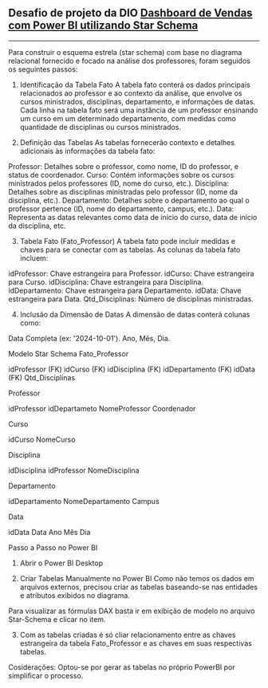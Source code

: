 ## Desafio de projeto da DIO [Dashboard de Vendas com Power BI utilizando Star Schema](https://web.dio.me/lab/criando-um-star-schema-para-cenarios-de-vendas-com-power-bi/learning/cc70d8ef-2b44-4f53-a05b-643de8e5086b)

---

Para construir o esquema estrela (star schema) com base no diagrama relacional fornecido e focado na análise dos professores, foram seguidos os seguintes passos:

1. Identificação da Tabela Fato
A tabela fato conterá os dados principais relacionados ao professor e ao contexto da análise, que envolve os cursos ministrados, disciplinas, departamento, e informações de datas. Cada linha na tabela fato será uma instância de um professor ensinando um curso em um determinado departamento, com medidas como quantidade de disciplinas ou cursos ministrados.

2. Definição das Tabelas
As tabelas fornecerão contexto e detalhes adicionais às informações da tabela fato:

Professor: Detalhes sobre o professor, como nome, ID do professor, e status de coordenador.
Curso: Contém informações sobre os cursos ministrados pelos professores (ID, nome do curso, etc.).
Disciplina: Detalhes sobre as disciplinas ministradas pelo professor (ID, nome da disciplina, etc.).
Departamento: Detalhes sobre o departamento ao qual o professor pertence (ID, nome do departamento, campus, etc.).
Data: Representa as datas relevantes como data de início do curso, data de início da disciplina, etc.

3. Tabela Fato (Fato_Professor)
A tabela fato pode incluir medidas e chaves para se conectar com as tabelas. As colunas da tabela fato incluem:

idProfessor: Chave estrangeira para Professor.
idCurso: Chave estrangeira para Curso.
idDisciplina: Chave estrangeira para Disciplina.
idDepartamento: Chave estrangeira para Departamento.
idData: Chave estrangeira para Data.
Qtd_Disciplinas: Número de disciplinas ministradas.

4. Inclusão da Dimensão de Datas
A dimensão de datas conterá colunas como:

Data Completa (ex: '2024-10-01').
Ano, Mês, Dia.


Modelo Star Schema
Fato_Professor

idProfessor (FK)
idCurso (FK)
idDisciplina (FK)
idDepartamento (FK)
idData (FK)
Qtd_Disciplinas

Professor

idProfessor
idDepartameto
NomeProfessor
Coordenador

Curso

idCurso
NomeCurso

Disciplina

idDisciplina
idProfessor
NomeDisciplina

Departamento

idDepartamento
NomeDepartamento
Campus

Data

idData
Data
Ano
Mês
Dia


Passo a Passo no Power BI

1. Abrir o Power BI Desktop

2. Criar Tabelas Manualmente no Power BI
Como não temos os dados em arquivos externos, precisou criar as tabelas baseando-se nas entidades e atributos exibidos no diagrama.

Para visualizar as fórmulas DAX basta ir em exibição de modelo no arquivo Star-Schema e clicar no item.

3. Com as tabelas criadas é só cliar relacionamento entre as chaves estrangeira da tabela Fato_Professor e as chaves em suas respectivas tabelas.

Cosiderações:
Optou-se por gerar as tabelas no próprio PowerBI por simplificar o processo.
